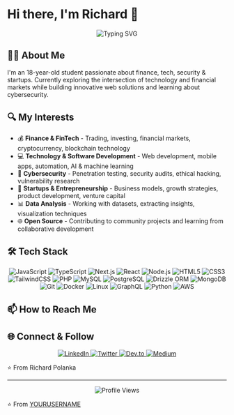 # Hi there, I'm Richard 👋

<div align="center">
  <img src="https://readme-typing-svg.herokuapp.com?font=Fira+Code&size=30&duration=3000&pause=1000&color=2C99F7&center=true&vCenter=true&width=600&lines=Finance+Enthusiast;Full+Stack+Developer;Security+Researcher;Startup+Founder" alt="Typing SVG" />
</div>

## 👨‍💻 About Me
I'm an 18-year-old student passionate about finance, tech, security & startups. Currently exploring the intersection of technology and financial markets while building innovative web solutions and learning about cybersecurity.

## 🔍 My Interests
- 💰 **Finance & FinTech** - Trading, investing, financial markets, cryptocurrency, blockchain technology
- 💻 **Technology & Software Development** - Web development, mobile apps, automation, AI & machine learning
- 🔐 **Cybersecurity** - Penetration testing, security audits, ethical hacking, vulnerability research
- 🚀 **Startups & Entrepreneurship** - Business models, growth strategies, product development, venture capital
- 📊 **Data Analysis** - Working with datasets, extracting insights, visualization techniques
- 🌐 **Open Source** - Contributing to community projects and learning from collaborative development

## 🛠️ Tech Stack
<div align="center">
  <img src="https://img.shields.io/badge/-JavaScript-F7DF1E?style=for-the-badge&logo=javascript&logoColor=black" alt="JavaScript" />
  <img src="https://img.shields.io/badge/-TypeScript-3178C6?style=for-the-badge&logo=typescript&logoColor=white" alt="TypeScript" />
  <img src="https://img.shields.io/badge/-Next.js-000000?style=for-the-badge&logo=next.js&logoColor=white" alt="Next.js" />
  <img src="https://img.shields.io/badge/-React-61DAFB?style=for-the-badge&logo=react&logoColor=black" alt="React" />
  <img src="https://img.shields.io/badge/-Node.js-339933?style=for-the-badge&logo=node.js&logoColor=white" alt="Node.js" />
  <img src="https://img.shields.io/badge/-HTML5-E34F26?style=for-the-badge&logo=html5&logoColor=white" alt="HTML5" />
  <img src="https://img.shields.io/badge/-CSS3-1572B6?style=for-the-badge&logo=css3&logoColor=white" alt="CSS3" />
  <img src="https://img.shields.io/badge/-TailwindCSS-06B6D4?style=for-the-badge&logo=tailwindcss&logoColor=white" alt="TailwindCSS" />
  <img src="https://img.shields.io/badge/-PHP-777BB4?style=for-the-badge&logo=php&logoColor=white" alt="PHP" />
  <img src="https://img.shields.io/badge/-MySQL-4479A1?style=for-the-badge&logo=mysql&logoColor=white" alt="MySQL" />
  <img src="https://img.shields.io/badge/-PostgreSQL-4169E1?style=for-the-badge&logo=postgresql&logoColor=white" alt="PostgreSQL" />
  <img src="https://img.shields.io/badge/-Drizzle_ORM-2C2C2C?style=for-the-badge" alt="Drizzle ORM" />
  <img src="https://img.shields.io/badge/-MongoDB-47A248?style=for-the-badge&logo=mongodb&logoColor=white" alt="MongoDB" />
  <img src="https://img.shields.io/badge/-Git-F05032?style=for-the-badge&logo=git&logoColor=white" alt="Git" />
  <img src="https://img.shields.io/badge/-Docker-2496ED?style=for-the-badge&logo=docker&logoColor=white" alt="Docker" />
  <img src="https://img.shields.io/badge/-Linux-FCC624?style=for-the-badge&logo=linux&logoColor=black" alt="Linux" />
  <img src="https://img.shields.io/badge/-GraphQL-E10098?style=for-the-badge&logo=graphql&logoColor=white" alt="GraphQL" />
  <img src="https://img.shields.io/badge/-Python-3776AB?style=for-the-badge&logo=python&logoColor=white" alt="Python" />
  <img src="https://img.shields.io/badge/-AWS-232F3E?style=for-the-badge&logo=amazon-aws&logoColor=white" alt="AWS" />
</div>

## 📫 How to Reach Me
<!-- Add your contact information or social media links here -->
<!-- For example: -->
<!-- - [LinkedIn](your-linkedin-url) -->
<!-- - [Twitter](your-twitter-url) -->
<!-- - Email: your-email@example.com -->


## 🌐 Connect & Follow
<div align="center">
  <a href="https://linkedin.com/in/YOURLINKEDIN" target="_blank">
    <img src="https://img.shields.io/badge/LinkedIn-0077B5?style=for-the-badge&logo=linkedin&logoColor=white" alt="LinkedIn" />
  </a>
  <a href="https://twitter.com/YOURTWITTER" target="_blank">
    <img src="https://img.shields.io/badge/Twitter-1DA1F2?style=for-the-badge&logo=twitter&logoColor=white" alt="Twitter" />
  </a>
  <a href="https://dev.to/YOURDEVTO" target="_blank">
    <img src="https://img.shields.io/badge/dev.to-0A0A0A?style=for-the-badge&logo=dev.to&logoColor=white" alt="Dev.to" />
  </a>
  <a href="https://medium.com/@YOURMEDIUM" target="_blank">
    <img src="https://img.shields.io/badge/Medium-12100E?style=for-the-badge&logo=medium&logoColor=white" alt="Medium" />
  </a>
</div>

⭐️ From Richard Polanka

---

<div align="center">
  <img src="https://komarev.com/ghpvc/?username=YOURUSERNAME&style=flat-square&color=blue" alt="Profile Views" />
</div>

⭐️ From [YOURUSERNAME](https://github.com/YOURUSERNAME)
